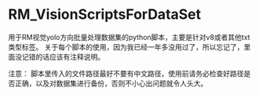 # RM_VisionScriptsForDataSet
用于RM视觉yolo方向批量处理数据集的python脚本，主要是针对v8或者其他txt类型标签。
关于每个脚本的使用，因为我已经一年多没用过了，所以忘记了，里面没记错的话应该有注释说明。


注意：
    脚本里传入的文件路径最好不要有中文路径，使用前请务必检查好路径是否正确，以及对数据集进行备份，否则不小心出问题就令人头大。
